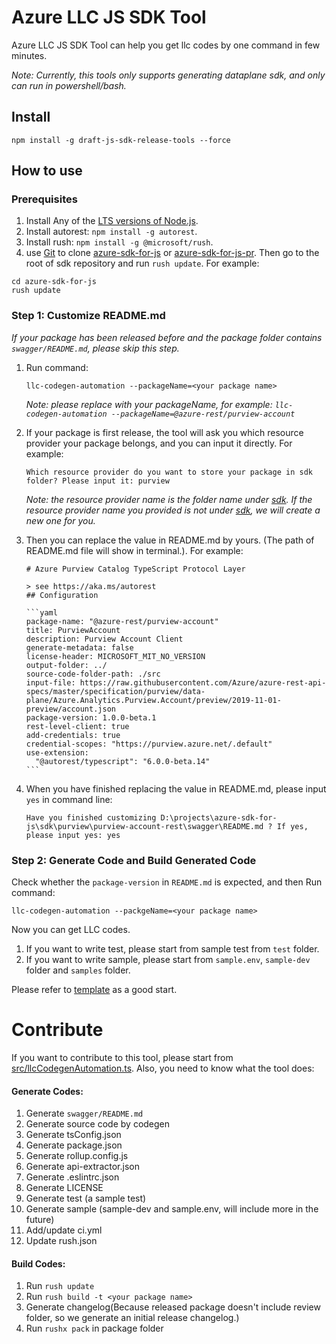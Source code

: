 # Azure LLC JS SDK Tool
Azure LLC JS SDK Tool can help you get llc codes by one command in few minutes.

*Note: Currently, this tools only supports generating dataplane sdk, and only can run in powershell/bash.*

## Install
```shell script
npm install -g draft-js-sdk-release-tools --force
```

## How to use

### Prerequisites
1. Install Any of the [LTS versions of Node.js](https://nodejs.org/en/about/releases/).
2. Install autorest: `npm install -g autorest`.
3. Install rush: `npm install -g @microsoft/rush`.
4. use [Git](https://git-scm.com/) to clone [azure-sdk-for-js](https://github.com/Azure/azure-sdk-for-js) or [azure-sdk-for-js-pr](https://github.com/Azure/azure-sdk-for-js-pr). Then go to the root of sdk repository and run `rush update`. For example:
```shell
cd azure-sdk-for-js
rush update
```

### Step 1: Customize README.md
*If your package has been released before and the package folder contains `swagger/README.md`, please skip this step.*

1. Run command:
    ```shell
    llc-codegen-automation --packageName=<your package name>
    ```
    *Note: please replace with your packageName, for example: `llc-codegen-automation --packageName=@azure-rest/purview-account`*

2. If your package is first release, the tool will ask you which resource provider your package belongs, and you can input it directly. For example:
    ```shell
    Which resource provider do you want to store your package in sdk folder? Please input it: purview
    ```
   *Note: the resource provider name is the folder name under [sdk](https://github.com/Azure/azure-sdk-for-js/tree/main/sdk). If the resource provider name you provided is not under [sdk](https://github.com/Azure/azure-sdk-for-js/tree/main/sdk), we will create a new one for you.*
3. Then you can replace the value in README.md by yours. (The path of README.md file will show in terminal.). For example:
    ~~~
    # Azure Purview Catalog TypeScript Protocol Layer
    
    > see https://aka.ms/autorest
    ## Configuration
    
    ```yaml
    package-name: "@azure-rest/purview-account"
    title: PurviewAccount
    description: Purview Account Client
    generate-metadata: false
    license-header: MICROSOFT_MIT_NO_VERSION
    output-folder: ../
    source-code-folder-path: ./src
    input-file: https://raw.githubusercontent.com/Azure/azure-rest-api-specs/master/specification/purview/data-plane/Azure.Analytics.Purview.Account/preview/2019-11-01-preview/account.json
    package-version: 1.0.0-beta.1
    rest-level-client: true
    add-credentials: true
    credential-scopes: "https://purview.azure.net/.default"
    use-extension:
      "@autorest/typescript": "6.0.0-beta.14"
    ``` 
    ~~~

4. When you have finished replacing the value in README.md, please input `yes` in command line:
    ```shell
    Have you finished customizing D:\projects\azure-sdk-for-js\sdk\purview\purview-account-rest\swagger\README.md ? If yes, please input yes: yes
    ```

### Step 2: Generate Code and Build Generated Code
Check whether the `package-version` in `README.md` is expected, and then Run command:
```shell
llc-codegen-automation --packgeName=<your package name>
```
Now you can get LLC codes.

1. If you want to write test, please start from sample test from `test` folder.
2. If you want to write sample, please start from `sample.env`, `sample-dev` folder and `samples` folder.

Please refer to [template](https://github.com/Azure/azure-sdk-for-js/tree/main/sdk/template/template) as a good start.

# Contribute
If you want to contribute to this tool, please start from [src/llcCodegenAutomation.ts](src/llcCodegenAutomationCLI.ts).
Also, you need to know what the tool does:

#### Generate Codes:
1. Generate `swagger/README.md`
2. Generate source code by codegen
3. Generate tsConfig.json
4. Generate package.json
5. Generate rollup.config.js
6. Generate api-extractor.json
7. Generate .eslintrc.json
8. Generate LICENSE
9. Generate test (a sample test)
10. Generate sample (sample-dev and sample.env, will include more in the future)
11. Add/update ci.yml
12. Update rush.json
#### Build Codes:
1. Run `rush update`
2. Run `rush build -t <your package name>`
3. Generate changelog(Because released package doesn't include review folder, so we generate an initial release changelog.)
4. Run `rushx pack` in package folder

